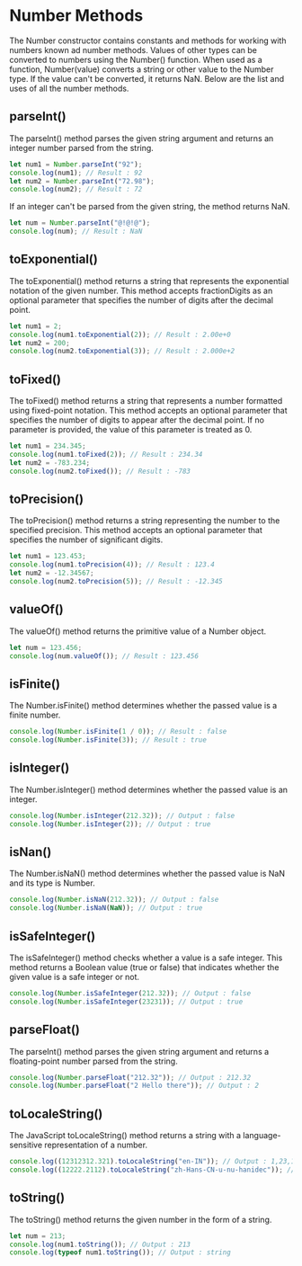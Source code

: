 # Number Methods

The Number constructor contains constants and methods for working with numbers known ad number methods. Values of other types can be converted to numbers using the Number() function. When used as a function, Number(value) converts a string or other value to the Number type. If the value can't be converted, it returns NaN. Below are the list and uses of all the number methods.

## parseInt()

The parseInt() method parses the given string argument and returns an integer number parsed from the string.

```js
let num1 = Number.parseInt("92");
console.log(num1); // Result : 92
let num2 = Number.parseInt("72.98");
console.log(num2); // Result : 72
```

If an integer can't be parsed from the given string, the method returns NaN.

```js
let num = Number.parseInt("@!@!@");
console.log(num); // Result : NaN
```

## toExponential()

The toExponential() method returns a string that represents the exponential notation of the given number. This method accepts fractionDigits as an optional parameter that specifies the number of digits after the decimal point.

```js
let num1 = 2;
console.log(num1.toExponential(2)); // Result : 2.00e+0
let num2 = 200;
console.log(num2.toExponential(3)); // Result : 2.000e+2
```

## toFixed()

The toFixed() method returns a string that represents a number formatted using fixed-point notation. This method accepts an optional parameter that specifies the number of digits to appear after the decimal point. If no parameter is provided, the value of this parameter is treated as 0.

```js
let num1 = 234.345;
console.log(num1.toFixed(2)); // Result : 234.34
let num2 = -783.234;
console.log(num2.toFixed()); // Result : -783
```

## toPrecision()

The toPrecision() method returns a string representing the number to the specified precision. This method accepts an optional parameter that specifies the number of significant digits.

```js
let num1 = 123.453;
console.log(num1.toPrecision(4)); // Result : 123.4
let num2 = -12.34567;
console.log(num2.toPrecision(5)); // Result : -12.345
```

## valueOf()

The valueOf() method returns the primitive value of a Number object.

```js
let num = 123.456;
console.log(num.valueOf()); // Result : 123.456
```

## isFinite()

The Number.isFinite() method determines whether the passed value is a finite number.

```js
console.log(Number.isFinite(1 / 0)); // Result : false
console.log(Number.isFinite(3)); // Result : true
```

## isInteger()

The Number.isInteger() method determines whether the passed value is an integer.

```js
console.log(Number.isInteger(212.32)); // Output : false
console.log(Number.isInteger(2)); // Output : true
```

## isNan()

The Number.isNaN() method determines whether the passed value is NaN and its type is Number.

```js
console.log(Number.isNaN(212.32)); // Output : false
console.log(Number.isNaN(NaN)); // Output : true
```

## isSafeInteger()

The isSafeInteger() method checks whether a value is a safe integer. This method returns a Boolean value (true or false) that indicates whether the given value is a safe integer or not.

```js
console.log(Number.isSafeInteger(212.32)); // Output : false
console.log(Number.isSafeInteger(23231)); // Output : true
```

## parseFloat()

The parseInt() method parses the given string argument and returns a floating-point number parsed from the string.

```js
console.log(Number.parseFloat("212.32")); // Output : 212.32
console.log(Number.parseFloat("2 Hello there")); // Output : 2
```

## toLocaleString()

The JavaScript toLocaleString() method returns a string with a language-sensitive representation of a number.

```js
console.log((12312312.321).toLocaleString("en-IN")); // Output : 1,23,12,312.321
console.log((12222.2112).toLocaleString("zh-Hans-CN-u-nu-hanidec")); // Output : 一二,二二二.二一一
```

## toString()

The toString() method returns the given number in the form of a string.

```js
let num = 213;
console.log(num1.toString()); // Output : 213
console.log(typeof num1.toString()); // Output : string
```
